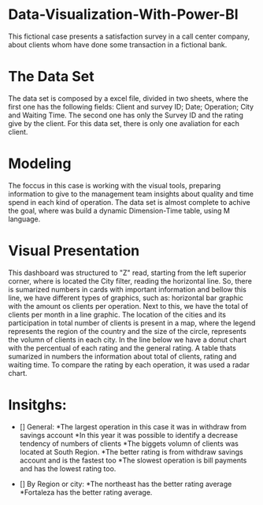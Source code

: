 # Data-Visualization-With-Power-BI

This fictional case presents a satisfaction survey in a call center company, about clients whom have done some transaction in a fictional bank. 

# The Data Set 
The data set is composed by a excel file, divided in two sheets, where the first one has the following fields:
Client and survey ID; Date; Operation; City and Waiting Time. 
The second one has only the Survey ID and the rating give by the client. 
For this data set, there is only one avaliation for each client. 

# Modeling
The foccus in this case is working with the visual tools, preparing information to give to the management team insights about quality and time spend in each kind of operation. 
The data set is almost complete to achive the goal, where was build a dynamic Dimension-Time table, using M language. 

# Visual Presentation
This dashboard was structured to "Z" read, starting from the left superior corner, where is located the City filter, reading the horizontal line. So, there is sumarized numbers in cards with important information and bellow this line, we have different types of graphics, such as: horizontal bar graphic with the amount os clients per operation. Next to this, we have the total of clients per month in a line graphic. The location of the cities and its participation in total number of clients is present in a map, where the legend represents the region of the country and the size of the circle, represents the volumn of clients in each city.
In the line below we have a donut chart with the percentual of each rating and the general rating. A table thats sumarized in numbers the information about total of clients, rating and waiting time. To compare the rating by each operation, it was used a radar chart.

# Insitghs:
- [] General: 
*The largest operation in this case it was in withdraw from savings account
*In this year it was possible to identify a decrease tendency of numbers of clients
*The biggets volumn of clients was located at South Region.
*The better rating is from withdraw savings account and is the fastest too
*The slowest operation is bill payments and has the lowest rating too. 

- [] By Region or city:
*The northeast has the better rating average
*Fortaleza has the better rating average.

